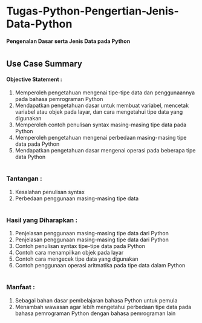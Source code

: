 # Tugas-Python-Pengertian-Jenis-Data-Python
#### Pengenalan Dasar serta Jenis Data pada Python
#
## Use Case Summary
#### Objective Statement :
1. Memperoleh pengetahuan mengenai tipe-tipe data dan penggunaannya pada bahasa pemrograman Python
2. Mendapatkan pengetahuan dasar untuk membuat variabel, mencetak variabel atau objek pada layar, dan cara mengetahui tipe data yang digunakan
3. Memperoleh contoh penulisan syntax masing-masing tipe data pada Python
4. Memperoleh pengetahuan mengenai perbedaan masing-masing tipe data pada Python
5. Mendapatkan pengetahuan dasar mengenai operasi pada beberapa tipe data Python
#
### Tantangan :
1. Kesalahan penulisan syntax
2. Perbedaan penggunaan masing-masing tipe data
#
### Hasil yang Diharapkan :
1. Penjelasan penggunaan masing-masing tipe data dari Python
2. Penjelasan penggunaan masing-masing tipe data dari Python
3. Contoh penulisan syntax tipe-tipe data pada Python
4. Contoh cara menampilkan objek pada layar
5. Contoh cara mengecek tipe data yang digunakan
6. Contoh penggunaan operasi aritmatika pada tipe data dalam Python
#
### Manfaat :
1. Sebagai bahan dasar pembelajaran bahasa Python untuk pemula
2. Menambah wawasan agar lebih mengetahui perbedaan tipe data pada bahasa pemrograman Python dengan bahasa pemrograman lain
